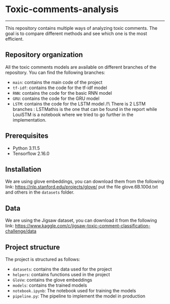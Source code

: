 # Toxic-comments-analysis

---

This repository contains multiple ways of analyzing toxic comments. The goal is to compare different methods and see which one is the most efficient.


## Repository organization
All the toxic comments models are available on different branches of the repository.
You can find the following branches:
- `main`: contains the main code of the project
- `tf-idf`: contains the code for the tf-idf model
- `RNN`: contains the code for the basic RNN model
- `GRU`: contains the code for the GRU model
- `LSTM`: contains the code for the LSTM model
/!\ There is 2 LSTM branches : LSTMathis is the one that can be found in the report while LouiSTM is a notebook where we tried to go further in the implementation.

## Prerequisites
- Python 3.11.5
- Tensorflow 2.16.0

## Installation

We are using glove embeddings, you can download them from the following link: https://nlp.stanford.edu/projects/glove/
put the file glove.6B.100d.txt and others in the `datasets` folder.

## Data
We are using the Jigsaw dataset, you can download it from the following link:
https://www.kaggle.com/c/jigsaw-toxic-comment-classification-challenge/data

## Project structure
The project is structured as follows:
- `datasets`: contains the data used for the project
- `helpers`: contains functions used in the project
- `GloVe`: contains the glove embeddings
- `models`: contains the trained models
- `notebook.ipynb`: The notebook used for training the models
- `pipeline.py`: The pipeline to implement the model in production
